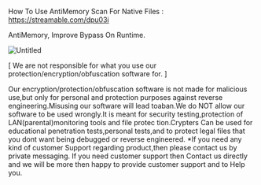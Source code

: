 How To Use AntiMemory Scan For Native Files : https://streamable.com/dpu03i


AntiMemory, Improve Bypass On Runtime.



![Untitled](https://user-images.githubusercontent.com/86024483/181653660-1a065a3f-2e50-4afb-96d0-7235522dc341.png)


[ We are not responsible for what you use our protection/encryption/obfuscation software for. ]

Our encryption/protection/obfuscation software is not made for malicious use,but only for personal and protection purposes against reverse engineering.Misusing our software will lead toaban.We do NOT allow our software to be used wrongly.It is meant for security testing,protection of LAN(parental)monitoring tools and file protec tion.Crypters Can be used for educational penetration tests,personal tests,and to protect legal files that you dont want being debugged or reverse engineered. *If you need any kind of customer Support regarding product,then please contact us by private messaging. If you need customer support then Contact us directly and we will be more then happy to provide customer support and to Help you.
